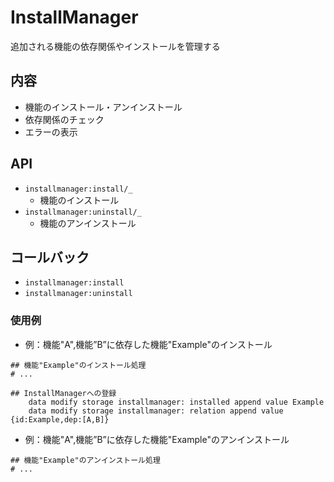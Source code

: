 # InstallManager

追加される機能の依存関係やインストールを管理する

## 内容
- 機能のインストール・アンインストール
- 依存関係のチェック
- エラーの表示

## API
- `installmanager:install/_`  
  - 機能のインストール
- `installmanager:uninstall/_`
  - 機能のアンインストール

## コールバック
- `installmanager:install`
- `installmanager:uninstall`

### 使用例
- 例：機能"A",機能”B”に依存した機能"Example"のインストール
```mcfunction
## 機能"Example"のインストール処理
# ...

## InstallManagerへの登録
    data modify storage installmanager: installed append value Example
    data modify storage installmanager: relation append value {id:Example,dep:[A,B]}

```
- 例：機能"A",機能”B”に依存した機能"Example"のアンインストール
```mcfunction
## 機能"Example"のアンインストール処理
# ...
```
